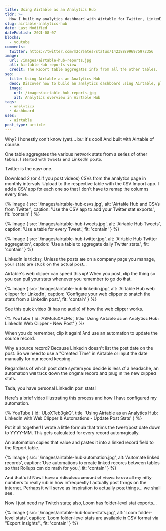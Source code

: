 ```yaml
---
title: Using Airtable as an Analytics Hub
tldr: >-
  How I built my analytics dashboard with Airtable for Twitter, LinkedIn, and more.
slug: airtable-analytics-hub
date: Last Modified
datePublish: 2021-08-07
blocks:
  - youtube
comments:
  twitter: https://twitter.com/m2creates/status/1423888996975972356
image:
  url: /images/airtable-hub-reports.jpg
  alt: Airtable Hub reports view
  credit: The Report table aggregates info from all the other tables.
seo:
  title: Using Airtable as an Analytics Hub
  desc: Discover how to build an analytics dashboard using Airtable, plus practical tips for tracking social media stats (like Twitter/ LinkedIn).
  image:
    url: /images/airtable-hub-reports.jpg
    alt: Analytics overview in Airtable Hub
tags:
  - analytics
  - dashboard
uses:
  - airtable
post_type: article
---
```


Why? I honestly don't know (yet)... but it's cool! And built with Airtable of course.

One table aggregates the various network stats from a series of other tables. I started with tweets and LinkedIn posts.

Twitter is the easy one.

Download 2 (or 4 if you post videos) CSVs from the analytics page in monthly intervals. Upload to the respective table with the CSV Import app. I add a CSV app for each one so that I don't have to remap the columns every time.

{% Image {
  src: '/images/airtable-hub-csvs.jpg',
  alt: 'Airtable Hub and CSVs from Twitter',
  caption: 'Use the CSV app to add your Twitter stat exports.',
  fit: 'contain'
} %}

{% Image {
  src: '/images/airtable-hub-tweets.jpg',
  alt: 'Airtable Hub Tweets',
  caption: 'Use a table for every Tweet.',
  fit: 'contain'
} %}

{% Image {
  src: '/images/airtable-hub-twitter.jpg',
  alt: 'Airtable Hub Twitter aggregation',
  caption: 'Use a table to aggregate daily Twitter stats.',
  fit: 'contain'
} %}

LinkedIn is tricksy. Unless the posts are on a company page you manage, your stats are stuck on the actual post...

Airtable's web clipper can speed this up! When you post, clip the thing so you can pull your stats whenever you remember to go do that.

{% Image {
  src: '/images/airtable-hub-linkedin.jpg',
  alt: 'Airtable Hub web clipper for LinkedIn',
  caption: 'Configure your web clipper to snatch the stats from a LinkedIn post.',
  fit: 'contain'
} %}

See this quick video (it has no audio) of how the web clipper works.

{% YouTube { id: 'ASMutu0ALMc', title: 'Using Airtable as an Analytics Hub: LinkedIn Web Clipper - New Post' } %}

When you do remember, clip it again! And use an automation to update the source record.

Why a source record? Because LinkedIn doesn't list the post date on the post. So we need to use a "Created Time" in Airtable or input the date manually for our record keeping.

Regardless of which post date system you decide is less of a headache, an automation will track down the original record and plug in the new clipped stats.

Tada, you have personal LinkedIn post stats!

Here's a brief video illustrating this process and how I have configured my automation.

{% YouTube { id: 'ULoXTeb3gkQ', title: 'Using Airtable as an Analytics Hub: LinkedIn with Web Clipper & Automations - Update Post Stats' } %}

Put it all together! I wrote a little formula that trims the tweet/post date down to YYYY-MM. This gets calculated for every record automagically.

An automation copies that value and pastes it into a linked record field to the Report table.

{% Image {
  src: '/images/airtable-hub-automation.jpg',
  alt: 'Automate linked records',
  caption: 'Use automations to create linked records between tables so that Rollups can do math for you.',
  fit: 'contain'
} %}

And that's it! Now I have a ridiculous amount of views to see all my nifty numbers to really rub in how infrequently I actually post things on the internet. Perhaps it will serve as inspiration to actually post things... we shall see.

Now I just need my Twitch stats; also, Loom has folder-level stat exports...

{% Image {
  src: '/images/airtable-hub-loom-stats.jpg',
  alt: 'Loom folder-level stats',
  caption: 'Loom folder-level stats are available in CSV format via "Export Insights".',
  fit: 'contain'
} %}
